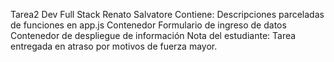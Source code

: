 Tarea2 Dev Full Stack Renato Salvatore
Contiene:
Descripciones parceladas de funciones en app.js
Contenedor Formulario de ingreso de datos
Contenedor de despliegue de información
Nota del estudiante:
Tarea entregada en atraso por motivos de fuerza mayor.

